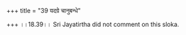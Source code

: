 +++
title = "39 यदग्रे चानुबन्धे"

+++
।।18.39।। Sri Jayatirtha did not comment on this sloka.  
  
